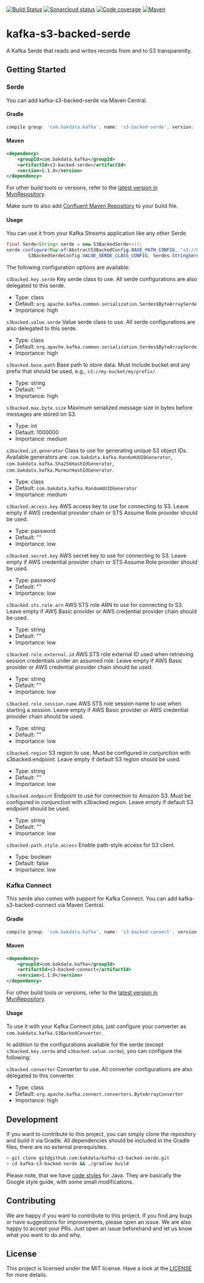 [![Build Status](https://dev.azure.com/bakdata/public/_apis/build/status/bakdata.kafka-s3-backed-serde?branchName=master)](https://dev.azure.com/bakdata/public/_build/latest?definitionId=20&branchName=master)
[![Sonarcloud status](https://sonarcloud.io/api/project_badges/measure?project=com.bakdata.kafka%3As3-backed&metric=alert_status)](https://sonarcloud.io/dashboard?id=com.bakdata.kafka%3As3-backed)
[![Code coverage](https://sonarcloud.io/api/project_badges/measure?project=com.bakdata.kafka%3As3-backed&metric=coverage)](https://sonarcloud.io/dashboard?id=com.bakdata.kafka%3As3-backed)
[![Maven](https://img.shields.io/maven-central/v/com.bakdata.kafka/s3-backed-serde.svg)](https://search.maven.org/search?q=g:com.bakdata.kafka%20AND%20a:s3-backed-serde&core=gav)

# kafka-s3-backed-serde
A Kafka Serde that reads and writes records from and to S3 transparently.

## Getting Started

### Serde

You can add kafka-s3-backed-serde via Maven Central.

#### Gradle
```gradle
compile group: 'com.bakdata.kafka', name: 's3-backed-serde', version: '1.1.0'
```

#### Maven
```xml
<dependency>
    <groupId>com.bakdata.kafka</groupId>
    <artifactId>s3-backed-serde</artifactId>
    <version>1.1.0</version>
</dependency>
```

For other build tools or versions, refer to the [latest version in MvnRepository](https://mvnrepository.com/artifact/com.bakdata.kafka/s3-backed-serde/latest).

Make sure to also add [Confluent Maven Repository](http://packages.confluent.io/maven/) to your build file.

#### Usage

You can use it from your Kafka Streams application like any other Serde

```java
final Serde<String> serde = new S3BackedSerde<>();
serde.configure(Map.of(AbstractS3BackedConfig.BASE_PATH_CONFIG, "s3://my-bucket/",
        S3BackedSerdeConfig.VALUE_SERDE_CLASS_CONFIG, Serdes.StringSerde.class), false);
```

The following configuration options are available:

``s3backed.key.serde``
  Key serde class to use. All serde configurations are also delegated to this serde.

  * Type: class
  * Default: `org.apache.kafka.common.serialization.Serdes$ByteArraySerde`
  * Importance: high

``s3backed.value.serde``
  Value serde class to use. All serde configurations are also delegated to this serde.

  * Type: class
  * Default: `org.apache.kafka.common.serialization.Serdes$ByteArraySerde`
  * Importance: high

``s3backed.base.path``
  Base path to store data. Must include bucket and any prefix that should be used, e.g., `s3://my-bucket/my/prefix/`.

  * Type: string
  * Default: ""
  * Importance: high

``s3backed.max.byte.size``
  Maximum serialized message size in bytes before messages are stored on S3.

  * Type: int
  * Default: 1000000
  * Importance: medium
  
``s3backed.id.generator``
  Class to use for generating unique S3 object IDs. Available generators are: `com.bakdata.kafka.RandomUUIDGenerator`, `com.bakdata.kafka.Sha256HashIdGenerator`, `com.bakdata.kafka.MurmurHashIdGenerator`.

  * Type: class
  * Default: `com.bakdata.kafka.RandomUUIDGenerator`
  * Importance: medium

``s3backed.access.key``
  AWS access key to use for connecting to S3. Leave empty if AWS credential provider chain or STS Assume Role provider should be used.

  * Type: password
  * Default: ""
  * Importance: low

``s3backed.secret.key``
  AWS secret key to use for connecting to S3. Leave empty if AWS credential provider chain or STS Assume Role provider should be used.

  * Type: password
  * Default: ""
  * Importance: low

 ``s3backed.sts.role.arn``
   AWS STS role ARN to use for connecting to S3. Leave empty if AWS Basic provider or AWS credential provider chain should be used.

   * Type: string
   * Default: ""
   * Importance: low

  
 ``s3backed.role.external.id``
   AWS STS role external ID used when retrieving session credentials under an assumed role. Leave empty if AWS Basic provider or AWS credential provider chain should be used.

   * Type: string
   * Default: ""
   * Importance: low

 ``s3backed.role.session.name``
   AWS STS role session name to use when starting a session. Leave empty if AWS Basic provider or AWS credential provider chain should be used.

   * Type: string
   * Default: ""
   * Importance: low

``s3backed.region``
  S3 region to use. Must be configured in conjunction with s3backed.endpoint. Leave empty if default S3 region should be used.

  * Type: string
  * Default: ""
  * Importance: low

``s3backed.endpoint``
  Endpoint to use for connection to Amazon S3. Must be configured in conjunction with s3backed.region. Leave empty if default S3 endpoint should be used.

  * Type: string
  * Default: ""
  * Importance: low

``s3backed.path.style.access``
  Enable path-style access for S3 client.

  * Type: boolean
  * Default: false
  * Importance: low

### Kafka Connect

This serde also comes with support for Kafka Connect.
You can add kafka-s3-backed-connect via Maven Central.

#### Gradle
```gradle
compile group: 'com.bakdata.kafka', name: 's3-backed-connect', version: '1.1.0'
```

#### Maven
```xml
<dependency>
    <groupId>com.bakdata.kafka</groupId>
    <artifactId>s3-backed-connect</artifactId>
    <version>1.1.0</version>
</dependency>
```

For other build tools or versions, refer to the [latest version in MvnRepository](https://mvnrepository.com/artifact/com.bakdata.kafka/s3-backed-connect/latest).

#### Usage

To use it with your Kafka Connect jobs, just configure your converter as `com.bakdata.kafka.S3BackedConverter`.

In addition to the configurations available for the serde (except `s3backed.key.serde` and `s3backed.value.serde`),
you can configure the following:

``s3backed.converter``
  Converter to use. All converter configurations are also delegated to this converter.

  * Type: class
  * Default: `org.apache.kafka.connect.converters.ByteArrayConverter`
  * Importance: high

## Development

If you want to contribute to this project, you can simply clone the repository and build it via Gradle.
All dependencies should be included in the Gradle files, there are no external prerequisites.

```bash
> git clone git@github.com:bakdata/kafka-s3-backed-serde.git
> cd kafka-s3-backed-serde && ./gradlew build
```

Please note, that we have [code styles](https://github.com/bakdata/bakdata-code-styles) for Java.
They are basically the Google style guide, with some small modifications.

## Contributing

We are happy if you want to contribute to this project.
If you find any bugs or have suggestions for improvements, please open an issue.
We are also happy to accept your PRs.
Just open an issue beforehand and let us know what you want to do and why.

## License
This project is licensed under the MIT license.
Have a look at the [LICENSE](https://github.com/bakdata/kafka-s3-backed-serde/blob/master/LICENSE) for more details.
